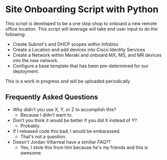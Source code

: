# Site Onboarding Script with Python

This script is developed to be a one stop shop to onboard a new remote office location. This script will leverage will take end user input to do the following:
* Create Subnet's and DHCP scopes within Infoblox
* Create a Location and add devices into Cisco Identity Services
* Create a Network within Meraki and onboard MX, MS, and MR devices into the new network.
* Configure a base template that has been pre-determined for our deployment.

This is a work in progress and will be uploaded periodically

## Frequently Asked Questions

- Why didn't you use X, Y, or Z to accomplish this?
  - Because I didn't want to.
- Don't you think it would be better if you did X instead of Y?
  - Probably.
- If I released code this bad, I would be embarassed.
  - That's not a question. 
- Doesn't Jordan Villarreal have a similiar FAQ??
  - Yes, I stole this from him because he's my friends and this is awesome.
